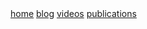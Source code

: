 <div class="navbar">
  <a href="/">home</a>
  <a href="/blog/">blog</a>
  <a href="/videos/">videos</a>
  <a href="/publications/">publications</a>
</div>

